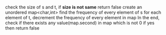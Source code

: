 check the size of s and t, if **size is not same** return false
create an unordered map<char,int>
find the frequency of every element of s
for each element of t, decrement the frequency of every element in map
In the end, check if there exists any value(map.second) in map which is not 0
if yes then return false